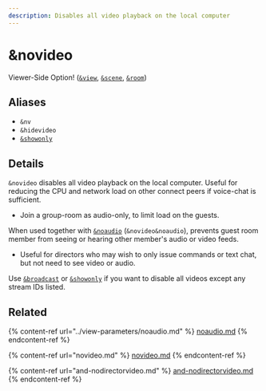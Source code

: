 ```yaml
---
description: Disables all video playback on the local computer
---
```


# \&novideo

Viewer-Side Option! ([`&view`](../view-parameters/view.md), [`&scene`](../view-parameters/scene.md), [`&room`](../../general-settings/room.md))

## Aliases

* `&nv`
* `&hidevideo`
* [`&showonly`](novideo.md)

## Details

`&novideo` disables all video playback on the local computer. Useful for reducing the CPU and network load on other connect peers if voice-chat is sufficient.

* Join a group-room as audio-only, to limit load on the guests.

When used together with [`&noaudio`](../view-parameters/noaudio.md) (`&novideo&noaudio`), prevents guest room member from seeing or hearing other member's audio or video feeds.

* Useful for directors who may wish to only issue commands or text chat, but not need to see video or audio.

Use [`&broadcast`](../view-parameters/broadcast.md) or [`&showonly`](novideo.md) if you want to disable all videos except any stream IDs listed.

## Related

{% content-ref url="../view-parameters/noaudio.md" %}
[noaudio.md](../view-parameters/noaudio.md)
{% endcontent-ref %}

{% content-ref url="novideo.md" %}
[novideo.md](novideo.md)
{% endcontent-ref %}

{% content-ref url="and-nodirectorvideo.md" %}
[and-nodirectorvideo.md](and-nodirectorvideo.md)
{% endcontent-ref %}
